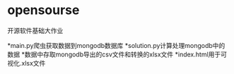 # opensourse
开源软件基础大作业

*main.py爬虫获取数据到mongodb数据库
*solution.py计算处理mongodb中的数据
*数据中存取mongodb导出的csv文件和转换的xlsx文件
*index.html用于可视化.xlsx文件
